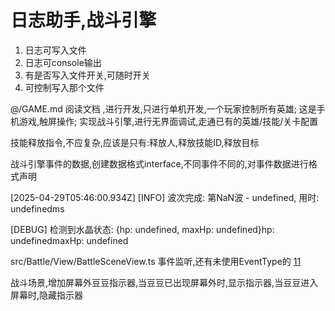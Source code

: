 # 日志助手,战斗引擎

1. 日志可写入文件
2. 日志可console输出
2. 有是否写入文件开关,可随时开关
3. 可控制写入那个文件

@/GAME.md  阅读文档 ,进行开发,只进行单机开发,一个玩家控制所有英雄;
这是手机游戏,触屏操作;
实现战斗引擎,进行无界面调试,走通已有的英雄/技能/关卡配置

技能释放指令,不应复杂,应该是只有:释放人,释放技能ID,释放目标

战斗引擎事件的数据,创建数据格式interface,不同事件不同的,对事件数据进行格式声明

[2025-04-29T05:46:00.934Z] [INFO] 波次完成: 第NaN波 - undefined, 用时: undefinedms


[DEBUG] 检测到水晶状态: {hp: undefined, maxHp: undefined}hp: undefinedmaxHp: undefined

src/Battle/View/BattleSceneView.ts 事件监听,还有未使用EventType的
[11](11)

战斗场景,增加屏幕外豆豆指示器,当豆豆已出现屏幕外时,显示指示器,当豆豆进入屏幕时,隐藏指示器